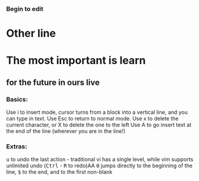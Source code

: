 ### Begin to edit
Other line
==========

# The most important is learn
## for the future in ours live

### Basics:
Use i to insert mode, cursor turns from a block into a vertical line, and you can type in text. Use Esc to return to normal mode.
Use x to delete the current character, or X to delete the one to the left
Use A to go insert text at the end of the line (wherever you are in the line!)

### Extras:
<kbd>u</kbd> to undo the last action - traditional vi has a single level, while vim supports unlimited undo (<kbd>Ctrl</kbd> - <kbd>R</kbd> to redo)AA
<kbd>0</kbd> jumps directly to the beginning of the line, <kbd>$</kbd> to the end, and <kbd> </kbd> to the first non-blank

